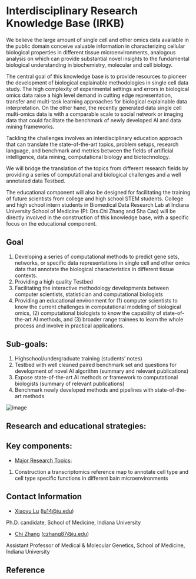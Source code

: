 # Interdisciplinary Research Knowledge Base (IRKB)

We believe the large amount of single cell and other omics data available in the public domain conceive valuable information in characterizing cellular biological properties in different tissue microenvironments, analogous analysis on which can provide substantial novel insights to the fundamental biological understanding in biochemistry, molecular and cell biology.

The central goal of this knowledge base is to provide resources to pioneer the development of biological explainable methodologies in single cell data study. The high complexity of experimental settings and errors in biological omics data raise a high level demand in cutting edge representation, transfer and multi-task learning approaches for biological explainable data interpretation. On the other hand, the recently generated data single cell multi-omics data is with a comparable scale to social network or imaging data that could facilitate the benchmark of newly developed AI and data mining frameworks.


Tackling the challenges involves an interdisciplinary education approach that can translate the state-of-the-art topics, problem setups, research language, and benchmark and metrics between the fields of artificial intelligence, data mining, computational biology and biotechnology. 

We will bridge the translation of the topics from different research fields by providing a series of computational and biological challenges and a well annotated data Testbed.

The educational component will also be designed for facilitating the training of future scientists from college and high school STEM students. College and high school intern students in Biomedical Data Research Lab at Indiana University School of Medicine (PI: Drs.Chi Zhang and Sha Cao) will be directly involved in the construction of this knowledge base, with a specific focus on the educational component.


## Goal

1. Developing a series of computational methods to predict gene sets, networks, or specific data representations in single cell and other omics data that annotate the biological characteristics in different tissue contexts.
2. Providing a high quality Testbed 
3. Facilitating the interactive methodology developments between computer scientists, statistician and computational biologists
4. Providing an educational environment for (1) computer scientists to know the current challenges in computational modeling of biological omics, (2) computational biologists to know the capability of state-of-the-art AI methods, and (3) broader range trainees to learn the whole process and involve in practical applications.

## Sub-goals: 
1.	Highschool/undergraduate training (students’ notes)
2.	Testbed with well cleaned paired benchmark set and questions for development of novel AI algorithm (summary and relevant publications)
3.	Expose state-of-the-art AI methods or framework to computational biologists (summary of relevant publications)
4.	Benchmark newly developed methods and pipelines with state-of-the-art methods

![image](https://github.com/zcslab/Brain_SC_2020summer_intern/blob/master/fig/scRNA_overview.jpg)


## Research and educational strategies:


## Key components:

- [Major Research Topics](https://github.com/zcslab/IRKB/tree/master/Components):
1. Construction a transcriptomics reference map to annotate cell type and cell type specific functions in different bain microenvironments



## Contact Information

- [Xiaoyu Lu](https://zcslab.github.io/people/xiaoyu/)
(lu14@iu.edu)

Ph.D. candidate, School of Medicine, Indiana University

- [Chi Zhang](https://medicine.iu.edu/faculty/27057/zhang-chi)
(czhang87@iu.edu)

Assistant Professor of Medical & Molecular Genetics, School of Medicine, Indiana University


## Reference

<!--

#  Overview of Single Cell RNA-seq
# ![image](https://github.com/zcslab/Brain_SC_2020summer_intern/blob/master/fig/scRNA_overview.jpg)
-->
